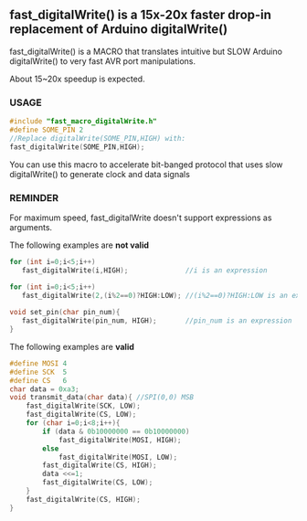  ## fast_digitalWrite() is a 15x-20x faster drop-in replacement of Arduino digitalWrite() ##
 fast_digitalWrite() is a MACRO that translates intuitive 
 but SLOW Arduino digitalWrite() to very fast AVR port
 manipulations.
 
 About 15~20x speedup is expected.
 
### USAGE ###
```c++
#include "fast_macro_digitalWrite.h"
#define SOME_PIN 2
//Replace digitalWrite(SOME_PIN,HIGH) with:
fast_digitalWrite(SOME_PIN,HIGH); 
```
You can use this macro to accelerate bit-banged protocol that uses slow digitalWrite() to generate clock and data signals

### REMINDER ###
For maximum speed, fast_digitalWrite doesn't support expressions as arguments.

The following examples are **not valid**
```c++
for (int i=0;i<5;i++)
   fast_digitalWrite(i,HIGH);              //i is an expression

for (int i=0;i<5;i++)
   fast_digitalWrite(2,(i%2==0)?HIGH:LOW); //(i%2==0)?HIGH:LOW is an expression
   
void set_pin(char pin_num){
   fast_digitalWrite(pin_num, HIGH);       //pin_num is an expression
}
```
The following examples are **valid**

```c++
#define MOSI 4
#define SCK  5
#define CS   6
char data = 0xa3;
void transmit_data(char data){ //SPI(0,0) MSB
    fast_digitalWrite(SCK, LOW);
    fast_digitalWrite(CS, LOW);
    for (char i=0;i<8;i++){
        if (data & 0b10000000 == 0b10000000) 
            fast_digitalWrite(MOSI, HIGH);
        else
            fast_digitalWrite(MOSI, LOW);
        fast_digitalWrite(CS, HIGH);
        data <<=1;
        fast_digitalWrite(CS, LOW);
    }
    fast_digitalWrite(CS, HIGH);
}
```
